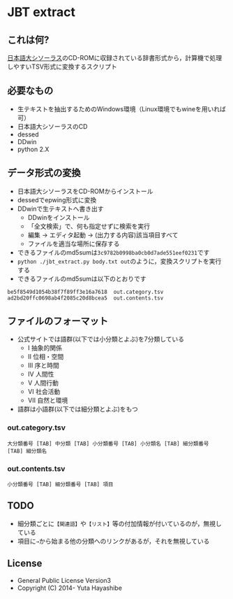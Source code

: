 
# JBT extract

## これは何?
[日本語大シソーラス](http://www.taishukan.co.jp/item/nihongo_thesaurus/thesaurus.html)のCD-ROMに収録されている辞書形式から，計算機で処理しやすいTSV形式に変換するスクリプト

## 必要なもの
- 生テキストを抽出するためのWindows環境（Linux環境でもwineを用いれば可）
- 日本語大シソーラスのCD
- dessed
- DDwin
- python 2.X

## データ形式の変換
- 日本語大シソーラスをCD-ROMからインストール
- dessedでepwing形式に変換
- DDwinで生テキストへ書き出す
    - DDwinをインストール
    - 「全文検索」で、何も指定せずに検索を実行
    - 編集 -> エディタ起動 -> (出力する内容)該当項目すべて
    - ファイルを適当な場所に保存する
- できるファイルのmd5sumは``3c9782b0998ba0cb0d7ade551eef0231``です
- ``python ./jbt_extract.py body.txt out``のように，変換スクリプトを実行する
- できるファイルのmd5sumは以下のとおりです
```
be5f8549d1054b38f7f89ff3e16a7618  out.category.tsv
ad2bd20ffc0698ab4f2085c20d8bcea5  out.contents.tsv
```

## ファイルのフォーマット

- 公式サイトでは語群(以下では小分類とよぶ)を7分類している
    - I 抽象的関係
    - II 位相・空間
    - III 序と時間
    - IV 人間性
    - V 人間行動
    - VI 社会活動
    - VII 自然と環境
- 語群は小語群(以下では細分類とよぶ)をもつ

### out.category.tsv
```
大分類番号 [TAB] 中分類 [TAB] 小分類番号 [TAB] 小分類名 [TAB] 細分類番号 [TAB] 細分類名
```

### out.contents.tsv
```
小分類番号 [TAB] 細分類番号 [TAB] 項目
```

## TODO
- 細分類ごとに``【関連語】``や``【リスト】``等の付加情報が付いているのが，無視している
- 項目に``→``から始まる他の分類へのリンクがあるが，それを無視している

## License
- General Public License Version3
- Copyright (C) 2014- Yuta Hayashibe

